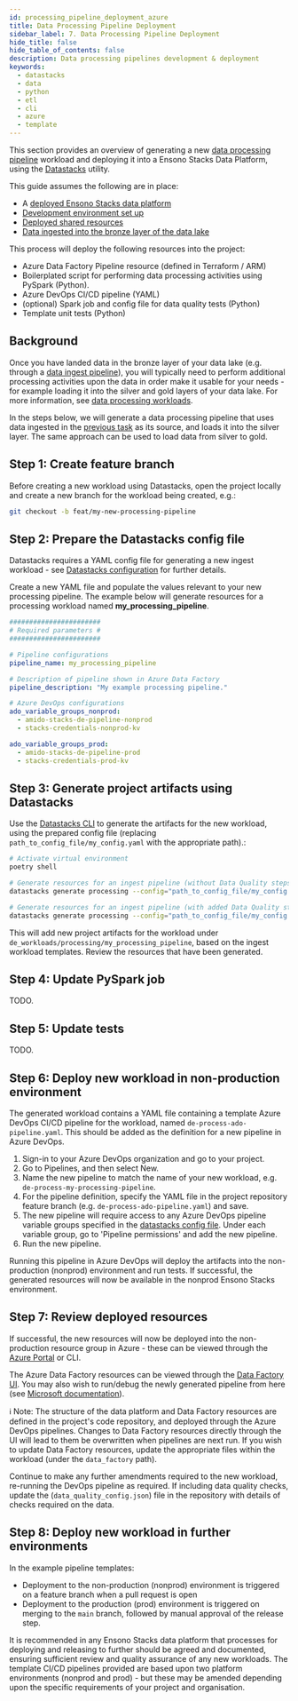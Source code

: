 ```yaml
---
id: processing_pipeline_deployment_azure
title: Data Processing Pipeline Deployment
sidebar_label: 7. Data Processing Pipeline Deployment
hide_title: false
hide_table_of_contents: false
description: Data processing pipelines development & deployment
keywords:
  - datastacks
  - data
  - python
  - etl
  - cli
  - azure
  - template
---
```


This section provides an overview of generating a new [data processing pipeline](../etl_pipelines/data_processing.md) workload and deploying it into a Ensono Stacks Data Platform, using the [Datastacks](../etl_pipelines/datastacks.md) utility.

This guide assumes the following are in place:

* A [deployed Ensono Stacks data platform](./core_data_platform_deployment_azure.md)
* [Development environment set up](./dev_quickstart_data_azure.md)
* [Deployed shared resources](./shared_resources_deployment_azure.md)
* [Data ingested into the bronze layer of the data lake](./ingest_pipeline_deployment_azure.md)

This process will deploy the following resources into the project:

* Azure Data Factory Pipeline resource (defined in Terraform / ARM)
* Boilerplated script for performing data processing activities using PySpark (Python).
* Azure DevOps CI/CD pipeline (YAML)
* (optional) Spark job and config file for data quality tests (Python)
* Template unit tests (Python)

## Background

Once you have landed data in the bronze layer of your data lake (e.g. through a [data ingest pipeline](./ingest_pipeline_deployment_azure.md)), you will typically need to perform additional processing activities upon the data in order make it usable for your needs - for example loading it into the silver and gold layers of your data lake. For more information, see [data processing workloads](../etl_pipelines/data_processing.md).

In the steps below, we will generate a data processing pipeline that uses data ingested in the [previous task](./ingest_pipeline_deployment_azure.md) as its source, and loads it into the silver layer. The same approach can be used to load data from silver to gold.

## Step 1: Create feature branch

Before creating a new workload using Datastacks, open the project locally and create a new branch for the workload being created, e.g.:

```bash
git checkout -b feat/my-new-processing-pipeline
```

## Step 2: Prepare the Datastacks config file

Datastacks requires a YAML config file for generating a new ingest workload - see [Datastacks configuration](../etl_pipelines/datastacks.md#configuration) for further details.

Create a new YAML file and populate the values relevant to your new processing pipeline. The example below will generate resources for a processing workload named **my_processing_pipeline**.

```yaml
#######################
# Required parameters #
#######################

# Pipeline configurations
pipeline_name: my_processing_pipeline

# Description of pipeline shown in Azure Data Factory
pipeline_description: "My example processing pipeline."

# Azure DevOps configurations
ado_variable_groups_nonprod:
  - amido-stacks-de-pipeline-nonprod
  - stacks-credentials-nonprod-kv

ado_variable_groups_prod:
  - amido-stacks-de-pipeline-prod
  - stacks-credentials-prod-kv

```

## Step 3: Generate project artifacts using Datastacks

Use the [Datastacks CLI](../etl_pipelines/datastacks.md#using-the-datastacks-cli) to generate the artifacts for the new workload, using the prepared config file (replacing `path_to_config_file/my_config.yaml` with the appropriate path).:

```bash
# Activate virtual environment
poetry shell

# Generate resources for an ingest pipeline (without Data Quality steps)
datastacks generate processing --config="path_to_config_file/my_config.yaml"

# Generate resources for an ingest pipeline (with added Data Quality steps)
datastacks generate processing --config="path_to_config_file/my_config.yaml" --data-quality
```

This will add new project artifacts for the workload under `de_workloads/processing/my_processing_pipeline`, based on the ingest workload templates. Review the resources that have been generated.

## Step 4: Update PySpark job

TODO.

## Step 5: Update tests

TODO.

## Step 6: Deploy new workload in non-production environment

The generated workload contains a YAML file containing a template Azure DevOps CI/CD pipeline for the workload, named `de-process-ado-pipeline.yaml`. This should be added as the definition for a new pipeline in Azure DevOps.

1. Sign-in to your Azure DevOps organization and go to your project.
2. Go to Pipelines, and then select New.
3. Name the new pipeline to match the name of your new workload, e.g. `de-process-my-processing-pipeline`.
4. For the pipeline definition, specify the YAML file in the project repository feature branch (e.g. `de-process-ado-pipeline.yaml`) and save.
5. The new pipeline will require access to any Azure DevOps pipeline variable groups specified in the [datastacks config file](#step-2-prepare-the-datastacks-config-file). Under each variable group, go to 'Pipeline permissions' and add the new pipeline.
6. Run the new pipeline.

Running this pipeline in Azure DevOps will deploy the artifacts into the non-production (nonprod) environment and run tests. If successful, the generated resources will now be available in the nonprod Ensono Stacks environment.

## Step 7: Review deployed resources

If successful, the new resources will now be deployed into the non-production resource group in Azure - these can be viewed through the [Azure Portal](https://portal.azure.com/#home) or CLI.

The Azure Data Factory resources can be viewed through the [Data Factory UI](https://adf.azure.com/). You may also wish to run/debug the newly generated pipeline from here (see [Microsoft documentation](https://learn.microsoft.com/en-us/azure/data-factory/iterative-development-debugging)).

ℹ️ Note: The structure of the data platform and Data Factory resources are defined in the project's code repository, and deployed through the Azure DevOps pipelines. Changes to Data Factory resources directly through the UI will lead to them be overwritten when pipelines are next run. If you wish to update Data Factory resources, update the appropriate files within the workload (under the `data_factory` path).

Continue to make any further amendments required to the new workload, re-running the DevOps pipeline as required. If including data quality checks, update the (`data_quality_config.json`) file in the repository with details of checks required on the data.

## Step 8: Deploy new workload in further environments

In the example pipeline templates:

* Deployment to the non-production (nonprod) environment is triggered on a feature branch when a pull request is open
* Deployment to the production (prod) environment is triggered on merging to the `main` branch, followed by manual approval of the release step.

It is recommended in any Ensono Stacks data platform that processes for deploying and releasing to further should be agreed and documented, ensuring sufficient review and quality assurance of any new workloads. The template CI/CD pipelines provided are based upon two platform environments (nonprod and prod) - but these may be amended depending upon the specific requirements of your project and organisation.
